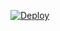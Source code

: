 [![Deploy](https://www.herokucdn.com/deploy/button.svg)](https://heroku.com/deploy?template=https://gitlab.com/yash111/ipo-allotment-status-check.git)
